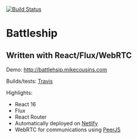 [![Build Status](https://travis-ci.org/mikecousins/battleship.svg?branch=master)](https://travis-ci.org/mikecousins/battleship)

# Battleship
## Written with React/Flux/WebRTC

Demo: http://battlehsip.mikecousins.com

Builds/tests: [Travis](https://travis-ci.org/mikecousins/battleship)

Highlights:
* React 16
* Flux
* React Router
* Automatically deployed on [Netlify](http://www.netlify.com)
* WebRTC for communications using [PeerJS](http://peerjs.com/)
